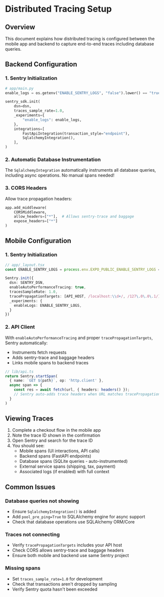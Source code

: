 # Distributed Tracing Setup

## Overview
This document explains how distributed tracing is configured between the mobile app and backend to capture end-to-end traces including database queries.

## Backend Configuration

### 1. Sentry Initialization
```python
# app/main.py
enable_logs = os.getenv("ENABLE_SENTRY_LOGS", "false").lower() == "true"

sentry_sdk.init(
    dsn=dsn,
    traces_sample_rate=1.0,
    _experiments={
        "enable_logs": enable_logs,
    },
    integrations=[
        FastApiIntegration(transaction_style="endpoint"),
        SqlalchemyIntegration(),
    ],
)
```

### 2. Automatic Database Instrumentation
The `SqlalchemyIntegration` automatically instruments all database queries, including async operations. No manual spans needed!

### 3. CORS Headers
Allow trace propagation headers:
```python
app.add_middleware(
    CORSMiddleware,
    allow_headers=["*"],  # Allows sentry-trace and baggage
    expose_headers=["*"]
)
```

## Mobile Configuration

### 1. Sentry Initialization
```typescript
// app/_layout.tsx
const ENABLE_SENTRY_LOGS = process.env.EXPO_PUBLIC_ENABLE_SENTRY_LOGS === 'true';

Sentry.init({
  dsn: SENTRY_DSN,
  enableAutoPerformanceTracing: true,
  tracesSampleRate: 1.0,
  tracePropagationTargets: [API_HOST, /localhost:\\d+/, /127\.0\.0\.1/],
  _experiments: {
    enableLogs: ENABLE_SENTRY_LOGS,
  }
})
```

### 2. API Client
With `enableAutoPerformanceTracing` and proper `tracePropagationTargets`, Sentry automatically:
- Instruments fetch requests
- Adds sentry-trace and baggage headers
- Links mobile spans to backend traces

```typescript
// lib/api.ts
return Sentry.startSpan(
  { name: `GET ${path}`, op: 'http.client' },
  async span => {
    const res = await fetch(url, { headers: headers() });
    // Sentry auto-adds trace headers when URL matches tracePropagationTargets
  }
)
```

## Viewing Traces

1. Complete a checkout flow in the mobile app
2. Note the trace ID shown in the confirmation
3. Open Sentry and search for the trace ID
4. You should see:
   - Mobile spans (UI interactions, API calls)
   - Backend spans (FastAPI endpoints)
   - Database spans (SQLite queries - auto-instrumented)
   - External service spans (shipping, tax, payment)
   - Associated logs (if enabled) with full context

## Common Issues

### Database queries not showing
- Ensure `SqlalchemyIntegration()` is added
- Add `pool_pre_ping=True` to SQLAlchemy engine for async support
- Check that database operations use SQLAlchemy ORM/Core

### Traces not connecting
- Verify `tracePropagationTargets` includes your API host
- Check CORS allows sentry-trace and baggage headers
- Ensure both mobile and backend use same Sentry project

### Missing spans
- Set `traces_sample_rate=1.0` for development
- Check that transactions aren't dropped by sampling
- Verify Sentry quota hasn't been exceeded
